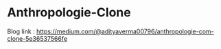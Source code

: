 # Anthropologie-Clone

Blog link : https://medium.com/@adityaverma00796/anthropologie-com-clone-5e36537566fe
